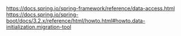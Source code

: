 
https://docs.spring.io/spring-framework/reference/data-access.html  
https://docs.spring.io/spring-boot/docs/3.2.x/reference/html/howto.html#howto.data-initialization.migration-tool  
